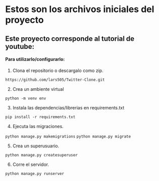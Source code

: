 # Estos son los archivos iniciales del proyecto

## Este proyecto corresponde al tutorial de youtube: 

#### Para utilizarlo/configurarlo:

1. Clona el repositorio o descargalo como zip.

```https://github.com/lars505/Twitter-Clone.git```


2. Crea un ambiente virtual 

```python -m venv env```


3. Instala las dependencias/librerias en requirements.txt

```pip install -r requirements.txt```


4. Ejecuta las migraciones.

```python manage.py makemigrations```
```python manage.py migrate```


5. Crea un superusuario.

```python manage.py createsuperuser```

6. Corre el servidor.

```python manage.py runserver```